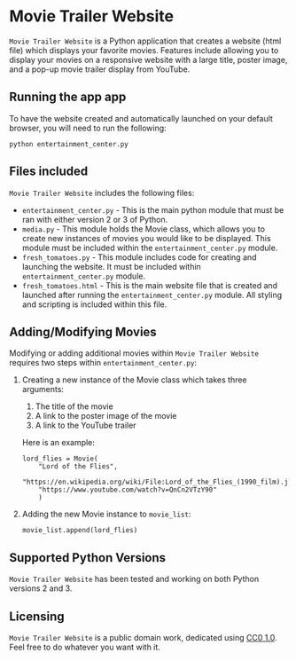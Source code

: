 # Movie Trailer Website
`Movie Trailer Website` is a Python application that creates a website (html file) which displays your favorite movies.  Features include allowing you to display your movies on a responsive website with a large title, poster image, and a pop-up movie trailer display from YouTube. 

## Running the app app
To have the website created and automatically launched on your default browser, you will need to run the following: 
```
python entertainment_center.py
```
## Files included
`Movie Trailer Website` includes the following files:
*  `entertainment_center.py` - This is the main python module that must be ran with either version 2 or 3 of Python.
*  `media.py` - This module holds the Movie class, which allows you to create new instances of movies you would like to be displayed. This module must be included within the `entertainment_center.py` module.
*  `fresh_tomatoes.py` - This module includes code for creating and launching the website. It must be included within `entertainment_center.py` module.
*  `fresh_tomatoes.html` - This is the main website file that is created and launched after running the `entertainment_center.py` module.  All styling and scripting is included within this file.  

## Adding/Modifying Movies
Modifying or adding additional movies within `Movie Trailer Website` requires two steps within `entertainment_center.py`: 
1. Creating a new instance of the Movie class which takes three arguments:
    1. The title of the movie
    2. A link to the poster image of the movie
    3. A link to the YouTube trailer

    Here is an example:
    ```
    lord_flies = Movie(
        "Lord of the Flies", 
        "https://en.wikipedia.org/wiki/File:Lord_of_the_Flies_(1990_film).jpg"
        "https://www.youtube.com/watch?v=QnCn2VTzY90"
        )
    ```
2. Adding the new Movie instance to `movie_list`:
    ```
    movie_list.append(lord_flies)
    ```

## Supported Python Versions
`Movie Trailer Website` has been tested and working on both Python versions 2 and 3.

## Licensing
`Movie Trailer Website` is a public domain work, dedicated using [CC0 1.0](https://creativecommons.org/publicdomain/zero/1.0/). Feel free to do whatever you want with it.
